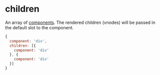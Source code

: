 # children

An array of [components](component.md). The rendered children (vnodes) will be passed in the default slot to the component.

```js
{
  component: 'div',
  children: [{
    component: 'div'
  }, {
    component: 'div'
  }]
}
```
